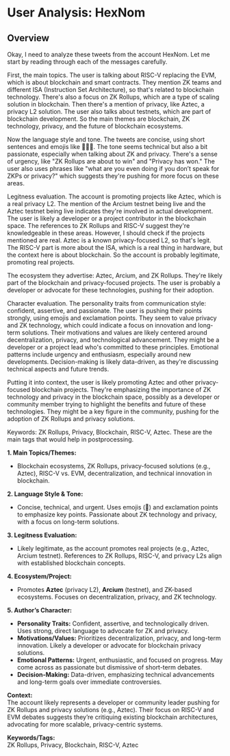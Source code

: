 # User Analysis: HexNom

## Overview

<think>
Okay, I need to analyze these tweets from the account HexNom. Let me start by reading through each of the messages carefully.

First, the main topics. The user is talking about RISC-V replacing the EVM, which is about blockchain and smart contracts. They mention ZK teams and different ISA (Instruction Set Architecture), so that's related to blockchain technology. There's also a focus on ZK Rollups, which are a type of scaling solution in blockchain. Then there's a mention of privacy, like Aztec, a privacy L2 solution. The user also talks about testnets, which are part of blockchain development. So the main themes are blockchain, ZK technology, privacy, and the future of blockchain ecosystems.

Now the language style and tone. The tweets are concise, using short sentences and emojis like 👀👀👀. The tone seems technical but also a bit passionate, especially when talking about ZK and privacy. There's a sense of urgency, like "ZK Rollups are about to win" and "Privacy has won." The user also uses phrases like "what are you even doing if you don’t speak for ZKPs or privacy?" which suggests they're pushing for more focus on these areas.

Legitness evaluation. The account is promoting projects like Aztec, which is a real privacy L2. The mention of the Arcium testnet being live and the Aztec testnet being live indicates they're involved in actual development. The user is likely a developer or a project contributor in the blockchain space. The references to ZK Rollups and RISC-V suggest they're knowledgeable in these areas. However, I should check if the projects mentioned are real. Aztec is a known privacy-focused L2, so that's legit. The RISC-V part is more about the ISA, which is a real thing in hardware, but the context here is about blockchain. So the account is probably legitimate, promoting real projects.

The ecosystem they advertise: Aztec, Arcium, and ZK Rollups. They're likely part of the blockchain and privacy-focused projects. The user is probably a developer or advocate for these technologies, pushing for their adoption.

Character evaluation. The personality traits from communication style: confident, assertive, and passionate. The user is pushing their points strongly, using emojis and exclamation points. They seem to value privacy and ZK technology, which could indicate a focus on innovation and long-term solutions. Their motivations and values are likely centered around decentralization, privacy, and technological advancement. They might be a developer or a project lead who's committed to these principles. Emotional patterns include urgency and enthusiasm, especially around new developments. Decision-making is likely data-driven, as they're discussing technical aspects and future trends.

Putting it into context, the user is likely promoting Aztec and other privacy-focused blockchain projects. They're emphasizing the importance of ZK technology and privacy in the blockchain space, possibly as a developer or community member trying to highlight the benefits and future of these technologies. They might be a key figure in the community, pushing for the adoption of ZK Rollups and privacy solutions.

Keywords: ZK Rollups, Privacy, Blockchain, RISC-V, Aztec. These are the main tags that would help in postprocessing.
</think>

**1. Main Topics/Themes:**  
- Blockchain ecosystems, ZK Rollups, privacy-focused solutions (e.g., Aztec), RISC-V vs. EVM, decentralization, and technical innovation in blockchain.  

**2. Language Style & Tone:**  
- Concise, technical, and urgent. Uses emojis (👀) and exclamation points to emphasize key points. Passionate about ZK technology and privacy, with a focus on long-term solutions.  

**3. Legitness Evaluation:**  
- Likely legitimate, as the account promotes real projects (e.g., Aztec, Arcium testnet). References to ZK Rollups, RISC-V, and privacy L2s align with established blockchain concepts.  

**4. Ecosystem/Project:**  
- Promotes **Aztec** (privacy L2), **Arcium** (testnet), and ZK-based ecosystems. Focuses on decentralization, privacy, and ZK technology.  

**5. Author’s Character:**  
- **Personality Traits:** Confident, assertive, and technologically driven. Uses strong, direct language to advocate for ZK and privacy.  
- **Motivations/Values:** Prioritizes decentralization, privacy, and long-term innovation. Likely a developer or advocate for blockchain privacy solutions.  
- **Emotional Patterns:** Urgent, enthusiastic, and focused on progress. May come across as passionate but dismissive of short-term debates.  
- **Decision-Making:** Data-driven, emphasizing technical advancements and long-term goals over immediate controversies.  

**Context:**  
The account likely represents a developer or community leader pushing for ZK Rollups and privacy solutions (e.g., Aztec). Their focus on RISC-V and EVM debates suggests they’re critiquing existing blockchain architectures, advocating for more scalable, privacy-centric systems.  

**Keywords/Tags:**  
ZK Rollups, Privacy, Blockchain, RISC-V, Aztec